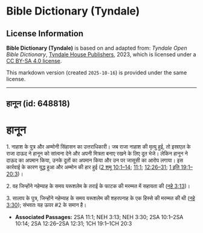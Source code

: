 # Bible Dictionary (Tyndale)

## License Information

**Bible Dictionary (Tyndale)** is based on and adapted from: _Tyndale Open Bible Dictionary_, [Tyndale House Publishers](https://tyndaleopenresources.com/), 2023, which is licensed under a [CC BY-SA 4.0 license](https://creativecommons.org/licenses/by-sa/4.0/legalcode.en).

This markdown version (created `2025-10-16`) is provided under the same license.



--------------------------------

## हानून (id: 648818)

हानून
=====

1\. नाहाश के पुत्र और अम्मोनी सिंहासन का उत्तराधिकारी। जब राजा नाहाश की मृत्यु हुई, तो इस्राएल के राजा दाऊद ने हानून को सांत्वना देने और अपनी मित्रता बनाए रखने के लिए दूत भेजे। लेकिन हानून ने दाऊद का अपमान किया, उनके दूतों का अपमान किया और उन पर जासूसी का आरोप लगाया। इस कार्रवाई के कारण युद्ध हुआ और अम्मोन की हार हुई ([2 शमू 10:1–14](https://ref.ly/2Sam10:1-2Sam10:14); [11:1](https://ref.ly/2Sam11:1); [12:26–31](https://ref.ly/2Sam12:26-2Sam12:31); [1 इति 19:1–20:3](https://ref.ly/1Chr19:1-1Chr20:3))।

2\. वह जिन्होंने नहेम्याह के समय यरूशलेम के तराई के फाटक की मरम्मत में सहायता की ([नहे 3:13](https://ref.ly/Neh3:13))।

3\. सालाप के पुत्र, जिन्होंने नहेम्याह के समय यरूशलेम की शहरपनाह के एक हिस्से की मरम्मत की थी ([नहे 3:30](https://ref.ly/Neh3:30)); संभवतः यह ऊपर \#2 के समान है।

* **Associated Passages:** 2SA 11:1; NEH 3:13; NEH 3:30; 2SA 10:1–2SA 10:14; 2SA 12:26–2SA 12:31; 1CH 19:1–1CH 20:3

